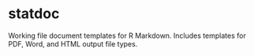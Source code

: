 # statdoc
Working file document templates for R Markdown. Includes templates for PDF, Word, and HTML output file types. 
